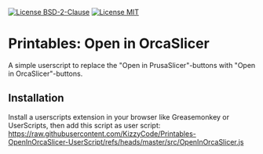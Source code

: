 [![License BSD-2-Clause](https://img.shields.io/badge/License-BSD--2--Clause-blue.svg)](https://opensource.org/licenses/BSD-2-Clause)
[![License MIT](https://img.shields.io/badge/License-MIT-blue.svg)](https://opensource.org/licenses/MIT)


# Printables: Open in OrcaSlicer
A simple userscript to replace the "Open in PrusaSlicer"-buttons with "Open in OrcaSlicer"-buttons.


## Installation
Install a userscripts extension in your browser like Greasemonkey or UserScripts, then add this script as user script:
<https://raw.githubusercontent.com/KizzyCode/Printables-OpenInOrcaSlicer-UserScript/refs/heads/master/src/OpenInOrcaSlicer.js>
